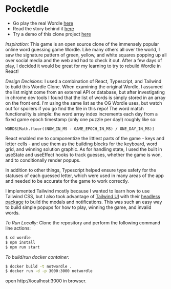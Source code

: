 # Pocketdle

- Go play the real Wordle [here](https://www.powerlanguage.co.uk/wordle/)
- Read the story behind it [here](https://www.nytimes.com/2022/01/03/technology/wordle-word-game-creator.html)
- Try a demo of this clone project [here](https://han-dle.github.io/pocketmon/)

_Inspiration:_
This game is an open source clone of the immensely popular online word guessing game Wordle. Like many others all over the world, I saw the signature pattern of green, yellow, and white squares popping up all over social media and the web and had to check it out. After a few days of play, I decided it would be great for my learning to try to rebuild Wordle in React!

_Design Decisions:_
I used a combination of React, Typescript, and Tailwind to build this Wordle Clone. When examining the original Wordle, I assumed the list might come from an external API or database, but after investigating in chrome dev tools I found that the list of words is simply stored in an array on the front end. I'm using the same list as the OG Wordle uses, but watch out for spoilers if you go find the file in this repo! The word match functionality is simple: the word array index increments each day from a fixed game epoch timestamp (only one puzzle per day!) roughly like so:

```
WORDS[Math.floor((NOW_IN_MS - GAME_EPOCH_IN_MS) / ONE_DAY_IN_MS)]
```

React enabled me to componentize the littlest parts of the game - keys and letter cells - and use them as the building blocks for the keyboard, word grid, and winning solution graphic. As for handling state, I used the built in useState and useEffect hooks to track guesses, whether the game is won, and to conditionally render popups.

In addition to other things, Typescript helped ensure type safety for the statuses of each guessed letter, which were used in many areas of the app and needed to be accurate for the game to work correctly.

I implemented Tailwind mostly because I wanted to learn how to use Tailwind CSS, but I also took advantage of [Tailwind UI](https://tailwindui.com/) with their [headless package](https://headlessui.dev/) to build the modals and notifications. This was such an easy way to build simple popups for how to play, winning the game, and invalid words.

_To Run Locally:_
Clone the repository and perform the following command line actions:

```bash
$ cd wordle
$ npm install
$ npm run start
```

_To build/run docker container:_

```bash
$ docker build -t notwordle .
$ docker run -d -p 3000:3000 notwordle
```

open http://localhost:3000 in browser.

